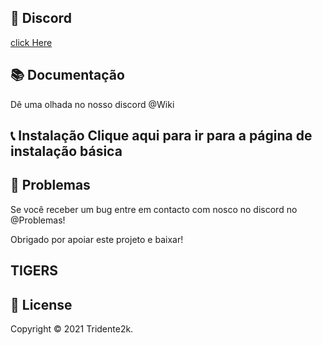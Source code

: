 <h2> 👑 Discord </h2>
<a href=“https://discord.gg/UMbGPJNRYn“>click Here</a>

<h2> 📚 Documentação </h2>
Dê uma olhada no nosso discord @Wiki

<h2> 📞 Instalação </hhttps://discord.gg/2>
Clique aqui para ir para a página de instalação básica

<h2> 🐞 Problemas </h2>
Se você receber um bug entre em contacto com nosco no discord no @Problemas!

Obrigado por apoiar este projeto e baixar!

<h2> TIGERS </h2>
<h2> 📑 License </h2>
Copyright © 2021 Tridente2k.

